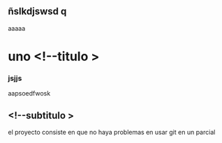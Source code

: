 ## ñslkdjswsd q

aaaaa

# uno <!--titulo >

### jsjjs

aapsoedfwosk

## <!--subtitulo >

el proyecto consiste en que no haya problemas en usar git en un parcial